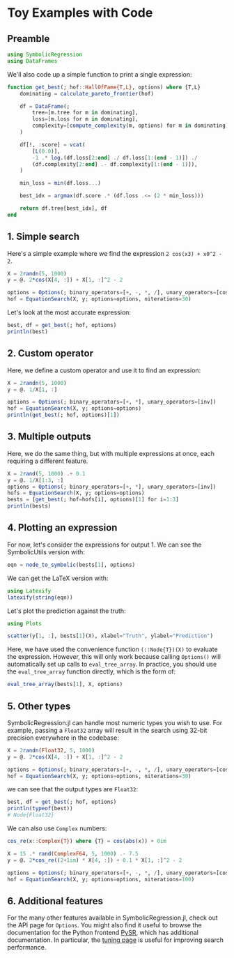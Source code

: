 # Toy Examples with Code

## Preamble

```julia
using SymbolicRegression
using DataFrames
```

We'll also code up a simple function to print a single expression:

```julia
function get_best(; hof::HallOfFame{T,L}, options) where {T,L}
    dominating = calculate_pareto_frontier(hof)

    df = DataFrame(;
        tree=[m.tree for m in dominating],
        loss=[m.loss for m in dominating],
        complexity=[compute_complexity(m, options) for m in dominating],
    )

    df[!, :score] = vcat(
        [L(0.0)],
        -1 .* log.(df.loss[2:end] ./ df.loss[1:(end - 1)]) ./
        (df.complexity[2:end] .- df.complexity[1:(end - 1)]),
    )

    min_loss = min(df.loss...)

    best_idx = argmax(df.score .* (df.loss .<= (2 * min_loss)))

    return df.tree[best_idx], df
end
```

## 1. Simple search

Here's a simple example where we
find the expression `2 cos(x3) + x0^2 - 2`.

```julia
X = 2randn(5, 1000)
y = @. 2*cos(X[4, :]) + X[1, :]^2 - 2

options = Options(; binary_operators=[+, -, *, /], unary_operators=[cos])
hof = EquationSearch(X, y; options=options, niterations=30)
```

Let's look at the most accurate expression:

```julia
best, df = get_best(; hof, options)
println(best)
```

## 2. Custom operator

Here, we define a custom operator and use it to find an expression:

```julia
X = 2randn(5, 1000)
y = @. 1/X[1, :]

options = Options(; binary_operators=[+, *], unary_operators=[inv])
hof = EquationSearch(X, y; options=options)
println(get_best(; hof, options)[1])
```

## 3. Multiple outputs

Here, we do the same thing, but with multiple expressions at once,
each requiring a different feature.

```julia
X = 2rand(5, 1000) .+ 0.1
y = @. 1/X[1:3, :]
options = Options(; binary_operators=[+, *], unary_operators=[inv])
hofs = EquationSearch(X, y; options=options)
bests = [get_best(; hof=hofs[i], options)[1] for i=1:3]
println(bests)
```

## 4. Plotting an expression

For now, let's consider the expressions for output 1.
We can see the SymbolicUtils version with:

```julia
eqn = node_to_symbolic(bests[1], options)
```

We can get the LaTeX version with:

```julia
using Latexify
latexify(string(eqn))
```

Let's plot the prediction against the truth:

```julia
using Plots

scatter(y[1, :], bests[1](X), xlabel="Truth", ylabel="Prediction")
```

Here, we have used the convenience function `(::Node{T})(X)` to evaluate
the expression. However, this will only work because calling `Options()`
will automatically set up calls to `eval_tree_array`. In practice, you should
use the `eval_tree_array` function directly, which is the form of:

```julia
eval_tree_array(bests[1], X, options)
```

## 5. Other types

SymbolicRegression.jl can handle most numeric types you wish to use.
For example, passing a `Float32` array will result in the search using
32-bit precision everywhere in the codebase:

```julia
X = 2randn(Float32, 5, 1000)
y = @. 2*cos(X[4, :]) + X[1, :]^2 - 2

options = Options(; binary_operators=[+, -, *, /], unary_operators=[cos])
hof = EquationSearch(X, y; options=options, niterations=30)
```

we can see that the output types are `Float32`:

```julia
best, df = get_best(; hof, options)
println(typeof(best))
# Node{Float32}
```

We can also use `Complex` numbers:

```julia
cos_re(x::Complex{T}) where {T} = cos(abs(x)) + 0im

X = 15 .* rand(ComplexF64, 5, 1000) .- 7.5
y = @. 2*cos_re((2+1im) * X[4, :]) + 0.1 * X[1, :]^2 - 2

options = Options(; binary_operators=[+, -, *, /], unary_operators=[cos_re], maxsize=30)
hof = EquationSearch(X, y; options=options, niterations=100)
```

## 6. Additional features

For the many other features available in SymbolicRegression.jl,
check out the API page for `Options`. You might also find it useful
to browse the documentation for the Python frontend
[PySR](http://astroautomata.com/PySR), which has additional documentation.
In particular, the [tuning page](http://astroautomata.com/PySR/tuning)
is useful for improving search performance.

